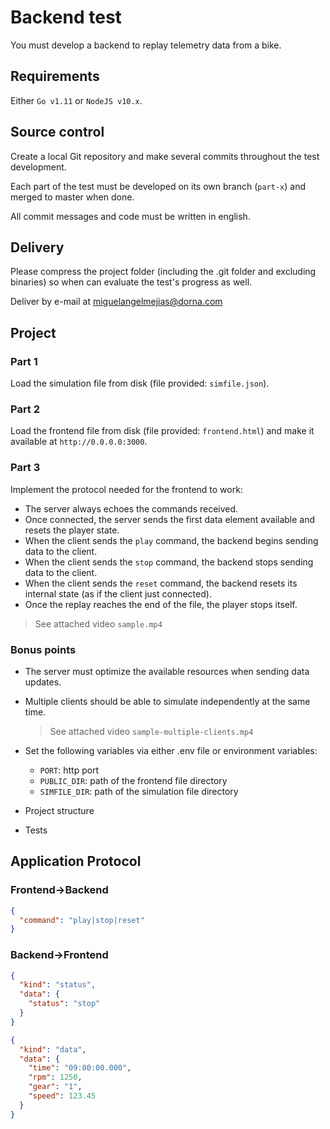 # Backend test

You must develop a backend to replay telemetry data from a bike.

## Requirements

Either `Go v1.11` or `NodeJS v10.x`.

## Source control

Create a local Git repository and make several commits throughout the test development.

Each part of the test must be developed on its own branch (`part-x`) and merged to master when done.

All commit messages and code must be written in english.

## Delivery

Please compress the project folder (including the .git folder and excluding binaries) so when can evaluate the test's progress as well.

Deliver by e-mail at [miguelangelmejias@dorna.com](mailto:miguelangelmejias@dorna.com?subject=Backend%20test)

## Project

### Part 1

Load the simulation file from disk (file provided: `simfile.json`).

### Part 2

Load the frontend file from disk (file provided: `frontend.html`) and make it available at `http://0.0.0.0:3000`.

### Part 3

Implement the protocol needed for the frontend to work:

- The server always echoes the commands received.
- Once connected, the server sends the first data element available and resets the player state.
- When the client sends the `play` command, the backend begins sending data to the client.
- When the client sends the `stop` command, the backend stops sending data to the client.
- When the client sends the `reset` command, the backend resets its internal state (as if the client just connected).
- Once the replay reaches the end of the file, the player stops itself.

> See attached video `sample.mp4`

### Bonus points

- The server must optimize the available resources when sending data updates.
- Multiple clients should be able to simulate independently at the same time.
  > See attached video `sample-multiple-clients.mp4`
- Set the following variables via either .env file or environment variables:

  - `PORT`: http port
  - `PUBLIC_DIR`: path of the frontend file directory
  - `SIMFILE_DIR`: path of the simulation file directory

- Project structure
- Tests

## Application Protocol

### Frontend->Backend

```json
{
  "command": "play|stop|reset"
}
```

### Backend->Frontend

```json
{
  "kind": "status",
  "data": {
    "status": "stop"
  }
}
```

```json
{
  "kind": "data",
  "data": {
    "time": "09:00:00.000",
    "rpm": 1250,
    "gear": "1",
    "speed": 123.45
  }
}
```
